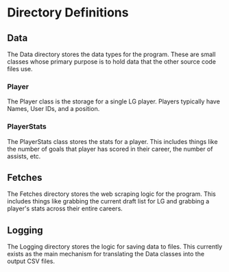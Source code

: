 # Directory Definitions

## Data
The Data directory stores the data types for the program. These are small classes whose primary purpose is to hold data that the other source code files use.

### Player
The Player class is the storage for a single LG player. Players typically have Names, User IDs, and a position.

### PlayerStats
The PlayerStats class stores the stats for a player. This includes things like the number of goals that player has scored in their career, the number of assists, etc.

## Fetches
The Fetches directory stores the web scraping logic for the program. This includes things like grabbing the current draft list for LG and grabbing a player's stats across their entire careers.

## Logging
The Logging directory stores the logic for saving data to files. This currently exists as the main mechanism for translating the Data classes into the output CSV files.